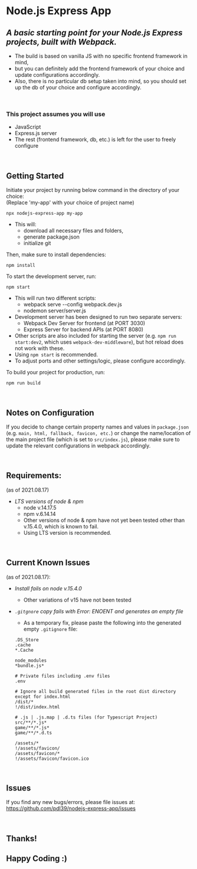 # Node.js Express App

## _A basic starting point for your Node.js Express projects, built with Webpack._

- The build is based on vanilla JS with no specific frontend framework in mind,
- but you can definitely add the frontend framework of your choice and update configurations accordingly.
- Also, there is no particular db setup taken into mind, so you should set up the db of your choice and configure accordingly.

<br/>

### This project assumes you will use

- JavaScript
- Express.js server
- The rest (frontend framework, db, etc.) is left for the user to freely configure

<br/>

## Getting Started

Initiate your project by running below command in the directory of your choice:
<br/>
(Replace 'my-app' with your choice of project name)

```
npx nodejs-express-app my-app
```

- This will:
  - download all necessary files and folders,
  - generate package.json
  - initialize git

Then, make sure to install dependencies:

```
npm install
```

To start the development server, run:

```
npm start
```

- This will run two different scripts:
  - webpack serve --config webpack.dev.js
  - nodemon server/server.js
- Development server has been designed to run two separate servers:
  - Webpack Dev Server for frontend (at PORT 3030)
  - Express Server for backend APIs (at PORT 8080)
- Other scripts are also included for starting the server (e.g. `npm run start:dev2`, which uses `webpack-dev-middleware`), but hot reload does not work with these.
- Using `npm start` is recommended.
- To adjust ports and other settings/logic, please configure accordingly.

To build your project for production, run:

```
npm run build
```

<br/>

## Notes on Configuration

If you decide to change certain property names and values in `package.json` (e.g. `main, html, fallback, favicon, etc.`) or change the name/location of the main project file (which is set to `src/index.js`), please make sure to update the relevant configurations in webpack accordingly.

<br/>

## Requirements:

(as of 2021.08.17)

- _LTS versions of node & npm_
  - node v.14.17.5
  - npm v.6.14.14
  - Other versions of node & npm have not yet been tested other than v.15.4.0, which is known to fail.
  - Using LTS version is recommended.

<br/>

## Current Known Issues

(as of 2021.08.17):

- _Install fails on node v.15.4.0_
  - Other variations of v15 have not been tested
- _`.gitgnore` copy fails with Error: ENOENT and generates an empty file_

  - As a temporary fix, please paste the following into the generated empty `.gitignore` file:

  ```
  .DS_Store
  .cache
  *.Cache

  node_modules
  *bundle.js*

  # Private files including .env files
  .env

  # Ignore all build generated files in the root dist directory except for index.html
  /dist/*
  !/dist/index.html

  # .js | .js.map | .d.ts files (for Typescript Project)
  src/**/*.js*
  game/**/*.js*
  game/**/*.d.ts

  /assets/*
  !/assets/favicon/
  /assets/favicon/*
  !/assets/favicon/favicon.ico
  ```

<br/>

## Issues

If you find any new bugs/errors, please file issues at:
https://github.com/pdl39/nodejs-express-app/issues

<br/>

## Thanks!

## Happy Coding :)
